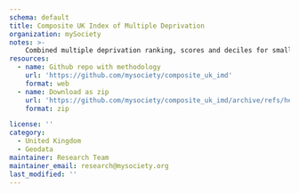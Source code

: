 ```yaml
---
schema: default
title: Composite UK Index of Multiple Deprivation
organization: mySociety
notes: >-
    Combined multiple deprivation ranking, scores and deciles for small area units across the UK. 
resources:
  - name: Github repo with methodology
    url: 'https://github.com/mysociety/composite_uk_imd'
    format: web
  - name: Download as zip
    url: 'https://github.com/mysociety/composite_uk_imd/archive/refs/heads/master.zip'
    format: zip

license: ''
category:
  - United Kingdom
  - Geodata
maintainer: Research Team
maintainer_email: research@mysociety.org
last_modified: ''
---
```

